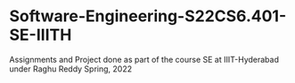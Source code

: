 # Software-Engineering-S22CS6.401-SE-IIITH
Assignments and Project done as part of the course SE at IIIT-Hyderabad under Raghu Reddy Spring, 2022
